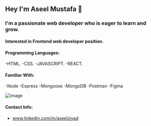 
## Hey I'm Aseel Mustafa 👋

### I'm a passionate web developer who is eager to learn and grow.
#### Interested in Frontend web developer position.


#### Programming Languages:
-HTML.
-CSS.
-JAVASCRIPT.
-REACT.

#### Familiar With:
-Node
-Express
-Mongoose
-MongoDB
-Postman
-Figma


![image](https://user-images.githubusercontent.com/83504218/216675699-c29c035b-803a-4740-8844-6500953c9205.png)


#### Contact Info:
- www.linkedin.com/in/aseelziyad
